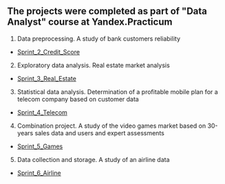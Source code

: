 ## The projects were completed as part of "Data Analyst" course at Yandex.Practicum

1. Data preprocessing. A study of bank customers reliability
* [Sprint_2_Credit_Score](https://github.com/Maximali89/Yandex_practicum/tree/main/Sprint_2_Credit_Score)
2. Exploratory data analysis. Real estate market analysis
* [Sprint_3_Real_Estate](https://github.com/Maximali89/Yandex_practicum/tree/main/Sprint_3_Real_estate)
3. Statistical data analysis. Determination of a profitable mobile plan for a telecom company based on customer data
* [Sprint_4_Telecom](https://github.com/Maximali89/Yandex_practicum/tree/main/Sprint_4_Telecom)
4. Combination project. A study of the video games market based on 30-years sales data and users and expert assessments
* [Sprint_5_Games](https://github.com/Maximali89/Yandex_practicum/tree/main/Sprint_5_Games)
5. Data collection and storage. A study of an airline data
* [Sprint_6_Airline](https://github.com/Maximali89/Yandex_practicum/tree/main/Sprint_6_Airline)
